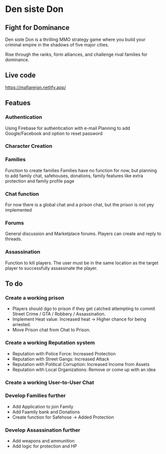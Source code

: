 # Den siste Don

## Fight for Dominance

Den siste Don is a thrilling MMO strategy game where you build your criminal empire in the shadows of five major cities.

Rise through the ranks, form alliances, and challenge rival families for dominance.

## Live code

https://mafiareign.netlify.app/

## Featues

### Authentication 
Using Firebase for authentication with e-mail
Planning to add Google/Facebook and option to reset password

### Character Creation

### Families
Function to create families
Families have no function for now, but planning to add family chat, safehouses, donations, family features like extra protection and family profile page

### Chat function
For now there is a global chat and a prison chat, but the prison is not yey implemented

### Forums
General discussion and Marketplace forums.
Players can create and reply to threads.

### Assassination
Function to kill players. The user must be in the same location as the target player to successfully assassinate the player.


## To do
### Create a working prison
- Players should dgo to prison if they get catched attempting to commit Street Crime / GTA / Robbery / Assassination.
- Implement Heat value: Increased heat -> Higher chance for being arrested.
- Move Prison chat from Chat to Prison.

### Create a working Reputation system
- Reputation with Police Force: Increased Protection
- Reputation with Street Gangs: Increased Attack
- Reputation with Political Corruption: Increased Income from Assets
- Reputation with Local Organizations: Remove or come up with an idea

### Create a working User-to-User Chat

### Develop Families further
- Add Application to join Family
- Add Faamily bank and Donations
- Create function for Safehose -> Added Protection

### Develop Assassination further
- Add weapons and ammunition
- Add logic for protection and HP

